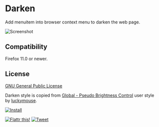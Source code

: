 # Darken

Add menuitem into browser context menu to darken the web page.

![Screenshot](https://raw.github.com/LouCypher/userscripts/master/darken/screenshot.png)

## Compatibility
Firefox 11.0 or newer.

## License
[GNU General Public License](http://www.gnu.org/licenses/gpl.txt)

Darken style is copied from [Global - Pseudo Brightness Control](http://userstyles.org/styles/45663) user style by [luckymouse](http://userstyles.org/users/14255).

[![Install](http://i.imgur.com/r7BLH.png)](https://raw.github.com/LouCypher/userscripts/master/darken/darken.user.js "Install this user script")

[![Flattr this!](http://api.flattr.com/button/flattr-badge-large.png)](https://flattr.com/submit/auto?url=https%3A%2F%2Fgithub.com%2FLouCypher%2Fuserscripts)
[![Tweet](https://si0.twimg.com/a/1309282244/images/goodies/tweetn.png)](https://twitter.com/share?text=Darken+menu+%23userscript+-+Add+menuitem+into+browser+context+menu+to+darken+the+web+page.&url=https%3A%2F%2Fgithub.com%2FLouCypher%2Fuserscripts%2Ftree%2Fmaster%2Fdarken)